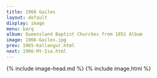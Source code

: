```yaml
---
title: 1966 Gailes
layout: default
display: image
menu: barq
album: Queensland Baptist Churches from 1851 Album
image: 1966-Gailes.jpg
prev: 1965-Kallangur.html
next: 1966-Mt-Isa.html
---
```

{% include image-head.md %}
{% include image.html %}